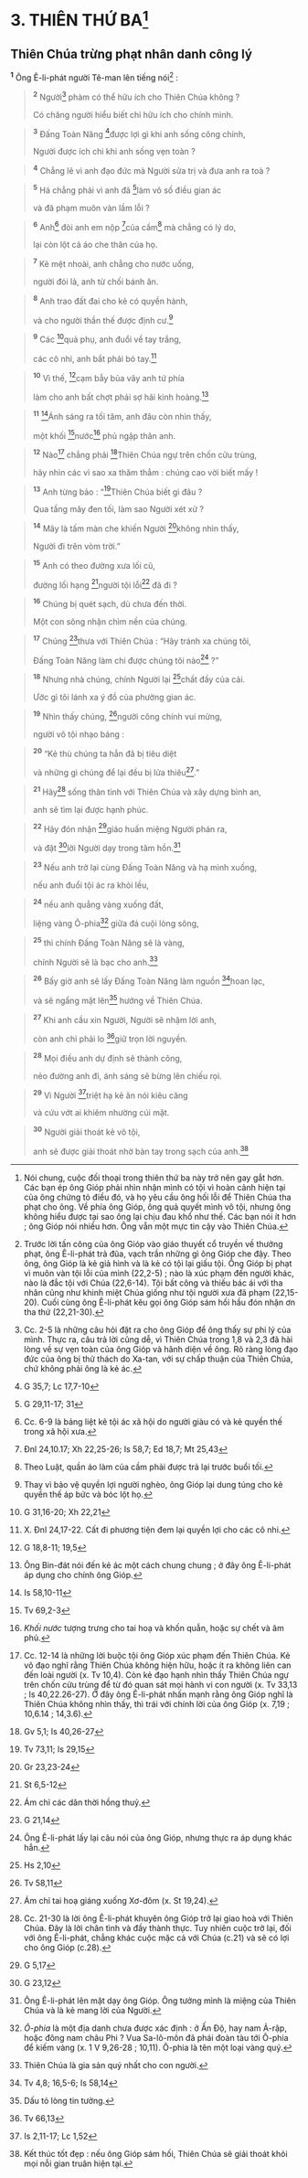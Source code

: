 # 3. THIÊN THỨ BA[^1]
## Thiên Chúa trừng phạt nhân danh công lý
<sup><b>1</b></sup> Ông Ê-li-phát người Tê-man lên tiếng nói[^2] :


> <sup><b>2</b></sup> Người[^3] phàm có thể hữu ích cho Thiên Chúa không ?
> 
> Có chăng người hiểu biết chỉ hữu ích cho chính mình.
>


> <sup><b>3</b></sup> Đấng Toàn Năng [^1*]được lợi gì khi anh sống công chính,
> 
> Người được ích chi khi anh sống vẹn toàn ?
>


> <sup><b>4</b></sup> Chẳng lẽ vì anh đạo đức mà Người sửa trị và đưa anh ra toà ?
>


> <sup><b>5</b></sup> Há chẳng phải vì anh đã [^2*]làm vô số điều gian ác
> 
> và đã phạm muôn vàn lầm lỗi ?
>


> <sup><b>6</b></sup> Anh[^4] đòi anh em nộp [^3*]của cầm[^5] mà chẳng có lý do,
> 
> lại còn lột cả áo che thân của họ.
>


> <sup><b>7</b></sup> Kẻ mệt nhoài, anh chẳng cho nước uống,
> 
> người đói lả, anh từ chối bánh ăn.
>


> <sup><b>8</b></sup> Anh trao đất đai cho kẻ có quyền hành,
> 
> và cho người thần thế được định cư.[^6]
>


> <sup><b>9</b></sup> Các [^4*]quả phụ, anh đuổi về tay trắng,
> 
> các cô nhi, anh bắt phải bó tay.[^7]
>


> <sup><b>10</b></sup> Vì thế, [^5*]cạm bẫy bủa vây anh tứ phía
> 
> làm cho anh bất chợt phải sợ hãi kinh hoàng.[^8]
>


> <sup><b>11</b></sup> [^6*]Ánh sáng ra tối tăm, anh đâu còn nhìn thấy,
> 
> một khối [^7*]nước[^9] phủ ngập thân anh.
>


> <sup><b>12</b></sup> Nào[^10] chẳng phải [^8*]Thiên Chúa ngự trên chốn cửu trùng,
> 
> hãy nhìn các vì sao xa thăm thẳm : chúng cao vời biết mấy !
>


> <sup><b>13</b></sup> Anh từng bảo : “[^9*]Thiên Chúa biết gì đâu ?
> 
> Qua tầng mây đen tối, làm sao Người xét xử ?
>


> <sup><b>14</b></sup> Mây là tấm màn che khiến Người [^10*]không nhìn thấy,
> 
> Người đi trên vòm trời.”
>


> <sup><b>15</b></sup> Anh có theo đường xưa lối cũ,
> 
> đường lối hạng [^11*]người tội lỗi[^11] đã đi ?
>


> <sup><b>16</b></sup> Chúng bị quét sạch, dù chưa đến thời.
> 
> Một con sông nhận chìm nền của chúng.
>


> <sup><b>17</b></sup> Chúng [^12*]thưa với Thiên Chúa : “Hãy tránh xa chúng tôi,
> 
> Đấng Toàn Năng làm chi được chúng tôi nào[^12] ?”
>


> <sup><b>18</b></sup> Nhưng nhà chúng, chính Người lại [^13*]chất đầy của cải.
> 
> Ước gì tôi lánh xa ý đồ của phường gian ác.
>


> <sup><b>19</b></sup> Nhìn thấy chúng, [^14*]người công chính vui mừng,
> 
> người vô tội nhạo báng :
>


> <sup><b>20</b></sup> “Kẻ thù chúng ta hẳn đã bị tiêu diệt
> 
> và những gì chúng để lại đều bị lửa thiêu[^13].”
>


> <sup><b>21</b></sup> Hãy[^14] sống thân tình với Thiên Chúa và xây dựng bình an,
> 
> anh sẽ tìm lại được hạnh phúc.
>


> <sup><b>22</b></sup> Hãy đón nhận [^15*]giáo huấn miệng Người phán ra,
> 
> và đặt [^16*]lời Người dạy trong tâm hồn.[^15]
>


> <sup><b>23</b></sup> Nếu anh trở lại cùng Đấng Toàn Năng và hạ mình xuống,
> 
> nếu anh đuổi tội ác ra khỏi lều,
>


> <sup><b>24</b></sup> nếu anh quẳng vàng xuống đất,
> 
> liệng vàng Ô-phia[^16] giữa đá cuội lòng sông,
>


> <sup><b>25</b></sup> thì chính Đấng Toàn Năng sẽ là vàng,
> 
> chính Người sẽ là bạc cho anh.[^17]
>


> <sup><b>26</b></sup> Bấy giờ anh sẽ lấy Đấng Toàn Năng làm nguồn [^17*]hoan lạc,
> 
> và sẽ ngẩng mặt lên[^18] hướng về Thiên Chúa.
>


> <sup><b>27</b></sup> Khi anh cầu xin Người, Người sẽ nhậm lời anh,
> 
> còn anh chỉ phải lo [^18*]giữ trọn lời nguyền.
>


> <sup><b>28</b></sup> Mọi điều anh dự định sẽ thành công,
> 
> nẻo đường anh đi, ánh sáng sẽ bừng lên chiếu rọi.
>


> <sup><b>29</b></sup> Vì Người [^19*]triệt hạ kẻ ăn nói kiêu căng
> 
> và cứu vớt ai khiêm nhường cúi mặt.
>


> <sup><b>30</b></sup> Người giải thoát kẻ vô tội,
> 
> anh sẽ được giải thoát nhờ bàn tay trong sạch của anh.[^19]
>

[^1]: Nói chung, cuộc đối thoại trong thiên thứ ba này trở nên gay gắt hơn. Các bạn ép ông Gióp phải nhìn nhận mình có tội vì hoàn cảnh hiện tại của ông chứng tỏ điều đó, và họ yêu cầu ông hối lỗi để Thiên Chúa tha phạt cho ông. Về phía ông Gióp, ông quả quyết mình vô tội, nhưng ông không hiểu được tại sao ông lại chịu đau khổ như thế. Các bạn nói ít hơn ; ông Gióp nói nhiều hơn. Ông vẫn một mực tin cậy vào Thiên Chúa.
[^2]: Trước lời tấn công của ông Gióp vào giáo thuyết cổ truyền về thưởng phạt, ông Ê-li-phát trả đũa, vạch trần những gì ông Gióp che đậy. Theo ông, ông Gióp là kẻ giả hình và là kẻ có tội lại giấu tội. Ông Gióp bị phạt vì muôn vàn tội lỗi của mình (22,2-5) ; nào là xúc phạm đến người khác, nào là đắc tội với Chúa (22,6-14). Tội bất công và thiếu bác ái với tha nhân cũng như khinh miệt Chúa giống như tội người xưa đã phạm (22,15-20). Cuối cùng ông Ê-li-phát kêu gọi ông Gióp sám hối hầu đón nhận ơn tha thứ (22,21-30).
[^3]: Cc. 2-5 là những câu hỏi đặt ra cho ông Gióp để ông thấy sự phi lý của mình. Thực ra, câu trả lời cũng dễ, vì Thiên Chúa trong 1,8 và 2,3 đã hài lòng về sự vẹn toàn của ông Gióp và hãnh diện về ông. Rõ ràng lòng đạo đức của ông bị thử thách do Xa-tan, với sự chấp thuận của Thiên Chúa, chứ không phải ông là kẻ ác.
[^4]: Cc. 6-9 là bảng liệt kê tội ác xã hội do người giàu có và kẻ quyền thế trong xã hội xưa.
[^5]: Theo Luật, quần áo làm của cầm phải được trả lại trước buổi tối.
[^6]: Thay vì bảo vệ quyền lợi người nghèo, ông Gióp lại dung túng cho kẻ quyền thế áp bức và bóc lột họ.
[^7]: X. Đnl 24,17-22. Cất đi phương tiện đem lại quyền lợi cho các cô nhi.
[^8]: Ông Bin-đát nói đến kẻ ác một cách chung chung ; ở đây ông Ê-li-phát áp dụng cho chính ông Gióp.
[^9]: <i>Khối nước</i> tượng trưng cho tai hoạ và khốn quẫn, hoặc sự chết và âm phủ.
[^10]: Cc. 12-14 là những lời buộc tội ông Gióp xúc phạm đến Thiên Chúa. Kẻ vô đạo nghĩ rằng Thiên Chúa không hiện hữu, hoặc ít ra không liên can đến loài người (x. Tv 10,4). Còn kẻ đạo hạnh nhìn thấy Thiên Chúa ngự trên chốn cửu trùng để từ đó quan sát mọi hành vi con người (x. Tv 33,13 ; Is 40,22.26-27). Ở đây ông Ê-li-phát nhấn mạnh rằng ông Gióp nghĩ là Thiên Chúa không nhìn thấy, thì trái với chính lời của ông Gióp (x. 7,19 ; 10,6.14 ; 14,3.6).
[^11]: Ám chỉ các dân thời hồng thuỷ.
[^12]: Ông Ê-li-phát lấy lại câu nói của ông Gióp, nhưng thực ra áp dụng khác hẳn.
[^13]: Ám chỉ tai hoạ giáng xuống Xơ-đôm (x. St 19,24).
[^14]: Cc. 21-30 là lời ông Ê-li-phát khuyên ông Gióp trở lại giao hoà với Thiên Chúa. Đây là lời chân tình và đầy thành thực. Tuy nhiên cuộc trở lại, đối với ông Ê-li-phát, chẳng khác cuộc mặc cả với Chúa (c.21) và sẽ có lợi cho ông Gióp (c.28).
[^15]: Ông Ê-li-phát lên mặt dạy ông Gióp. Ông tưởng mình là miệng của Thiên Chúa và là kẻ mang lời của Người.
[^16]: <i>Ô-phia</i> là một địa danh chưa được xác định : ở Ấn Độ, hay nam Ả-rập, hoặc đông nam châu Phi ? Vua Sa-lô-môn đã phái đoàn tàu tới Ô-phia để kiếm vàng (x. 1 V 9,26-28 ; 10,11). Ô-phia là tên một loại vàng quý.
[^17]: Thiên Chúa là gia sản quý nhất cho con người.
[^18]: Dấu tỏ lòng tin tưởng.
[^19]: Kết thúc tốt đẹp : nếu ông Gióp sám hối, Thiên Chúa sẽ giải thoát khỏi mọi nỗi gian truân hiện tại.
[^1*]: G 35,7; Lc 17,7-10
[^2*]: G 29,11-17; 31
[^3*]: Đnl 24,10.17; Xh 22,25-26; Is 58,7; Ed 18,7; Mt 25,43
[^4*]: G 31,16-20; Xh 22,21
[^5*]: G 18,8-11; 19,5
[^6*]: Is 58,10-11
[^7*]: Tv 69,2-3
[^8*]: Gv 5,1; Is 40,26-27
[^9*]: Tv 73,11; Is 29,15
[^10*]: Gr 23,23-24
[^11*]: St 6,5-12
[^12*]: G 21,14
[^13*]: Hs 2,10
[^14*]: Tv 58,11
[^15*]: G 5,17
[^16*]: G 23,12
[^17*]: Tv 4,8; 16,5-6; Is 58,14
[^18*]: Tv 66,13
[^19*]: Is 2,11-17; Lc 1,52
